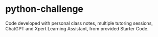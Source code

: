 # python-challenge

Code developed with personal class notes, multiple tutoring sessions, ChatGPT and Xpert Learning Assistant, from provided Starter Code.